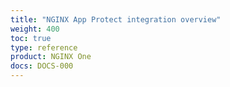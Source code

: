 ```yaml
---
title: "NGINX App Protect integration overview"
weight: 400
toc: true
type: reference
product: NGINX One
docs: DOCS-000
---
```


